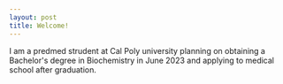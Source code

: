 ```yaml
---
layout: post
title: Welcome!
---
```

I am a predmed strudent at Cal Poly university planning on obtaining a Bachelor's degree in Biochemistry in June 2023 and applying to medical school after graduation.  
